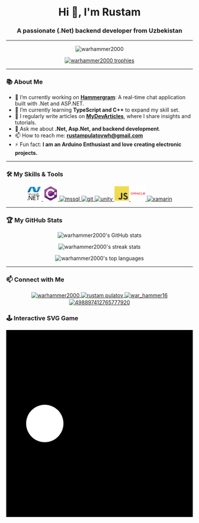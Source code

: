 <h1 align="center">Hi 👋, I'm Rustam</h1>
<h3 align="center">A passionate (.Net) backend developer from Uzbekistan</h3>

---

<p align="center">
  <img src="https://komarev.com/ghpvc/?username=warhammer2000&label=Profile%20views&color=0e75b6&style=flat" alt="warhammer2000" />
</p>

<p align="center">
  <a href="https://github.com/ryo-ma/github-profile-trophy">
    <img src="https://github-profile-trophy.vercel.app/?username=warhammer2000&theme=onedark&no-frame=true&margin-w=10&margin-h=10" alt="warhammer2000 trophies" />
  </a>
</p>

---

### 📚 About Me

- 🔭 I’m currently working on **[Hammergram](https://github.com/Warhammer2000/ChatApplicationGit)**: A real-time chat application built with .Net and ASP.NET.
- 🌱 I’m currently learning **TypeScript and C++** to expand my skill set.
- 📝 I regularly write articles on **[MyDevArticles](https://t.me/MyDevArticles)**, where I share insights and tutorials.
- 💬 Ask me about **.Net, Asp.Net, and backend development**.
- 📫 How to reach me: **rustampulatovwh@gmail.com**
- ⚡ Fun fact: **I am an Arduino Enthusiast and love creating electronic projects.**

---

### 🛠 My Skills & Tools

<p align="center">
  <a href="https://dotnet.microsoft.com/" target="_blank" rel="noreferrer">
    <img src="https://raw.githubusercontent.com/devicons/devicon/master/icons/dot-net/dot-net-original-wordmark.svg" alt="dotnet" width="40" height="40"/>
  </a>
  <a href="https://www.w3schools.com/cs/" target="_blank" rel="noreferrer">
    <img src="https://raw.githubusercontent.com/devicons/devicon/master/icons/csharp/csharp-original.svg" alt="csharp" width="40" height="40"/>
  </a>
  <a href="https://www.microsoft.com/en-us/sql-server" target="_blank" rel="noreferrer">
    <img src="https://www.svgrepo.com/show/303229/microsoft-sql-server-logo.svg" alt="mssql" width="40" height="40"/>
  </a>
  <a href="https://git-scm.com/" target="_blank" rel="noreferrer">
    <img src="https://www.vectorlogo.zone/logos/git-scm/git-scm-icon.svg" alt="git" width="40" height="40"/>
  </a>
  <a href="https://unity.com/" target="_blank" rel="noreferrer">
    <img src="https://www.vectorlogo.zone/logos/unity3d/unity3d-icon.svg" alt="unity" width="40" height="40"/>
  </a>
  <a href="https://developer.mozilla.org/en-US/docs/Web/JavaScript" target="_blank" rel="noreferrer">
    <img src="https://raw.githubusercontent.com/devicons/devicon/master/icons/javascript/javascript-original.svg" alt="javascript" width="40" height="40"/>
  </a>
  <a href="https://www.oracle.com/" target="_blank" rel="noreferrer">
    <img src="https://raw.githubusercontent.com/devicons/devicon/master/icons/oracle/oracle-original.svg" alt="oracle" width="40" height="40"/>
  </a>
  <a href="https://dotnet.microsoft.com/apps/xamarin" target="_blank" rel="noreferrer">
    <img src="https://raw.githubusercontent.com/detain/svg-logos/780f25886640cef088af994181646db2f6b1a3f8/svg/xamarin.svg" alt="xamarin" width="40" height="40"/>
  </a>
</p>

---

### 🏆 My GitHub Stats

<p align="center">
  <img src="https://github-readme-stats.vercel.app/api?username=warhammer2000&show_icons=true&theme=dark" alt="warhammer2000's GitHub stats" />
</p>
<p align="center">
  <img src="https://github-readme-streak-stats.herokuapp.com/?user=warhammer2000&theme=dark" alt="warhammer2000's streak stats" />
</p>
<p align="center">
  <img src="https://github-readme-stats.vercel.app/api/top-langs?username=warhammer2000&show_icons=true&locale=en&layout=compact&theme=dark" alt="warhammer2000's top languages" />
</p>

---

### 📫 Connect with Me

<p align="center">
  <a href="https://dev.to/warhammer2000" target="blank">
    <img align="center" src="https://raw.githubusercontent.com/rahuldkjain/github-profile-readme-generator/master/src/images/icons/Social/devto.svg" alt="warhammer2000" height="30" width="40" />
  </a>
  <a href="https://linkedin.com/in/rustam pulatov" target="blank">
    <img align="center" src="https://raw.githubusercontent.com/rahuldkjain/github-profile-readme-generator/master/src/images/icons/Social/linked-in-alt.svg" alt="rustam pulatov" height="30" width="40" />
  </a>
  <a href="https://instagram.com/war_hammer16" target="blank">
    <img align="center" src="https://raw.githubusercontent.com/rahuldkjain/github-profile-readme-generator/master/src/images/icons/Social/instagram.svg" alt="war_hammer16" height="30" width="40" />
  </a>
  <a href="https://discord.gg/498897412765777920" target="blank">
    <img align="center" src="https://raw.githubusercontent.com/rahuldkjain/github-profile-readme-generator/master/src/images/icons/Social/discord.svg" alt="498897412765777920" height="30" width="40" />
  </a>
</p>

### 🕹️ Interactive SVG Game

<svg viewBox="0 0 100 100" xmlns="http://www.w3.org/2000/svg">
  <rect width="100" height="100" fill="black" />
  <circle id="ball" cx="50" cy="50" r="10" fill="white">
    <animate
      attributeName="cx"
      values="10;90;10"
      dur="2s"
      repeatCount="indefinite"
    />
  </circle>
</svg>
